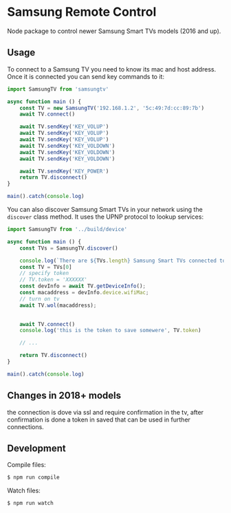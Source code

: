 Samsung Remote Control
======================

Node package to control newer Samsung Smart TVs models (2016 and up).

## Usage

To connect to a Samsung TV you need to know its mac and host address. Once it is connected you can send
key commands to it:

```js
import SamsungTV from 'samsungtv'

async function main () {
    const TV = new SamsungTV('192.168.1.2', '5c:49:7d:cc:89:7b')
    await TV.connect()

    await TV.sendKey('KEY_VOLUP')
    await TV.sendKey('KEY_VOLUP')
    await TV.sendKey('KEY_VOLUP')
    await TV.sendKey('KEY_VOLDOWN')
    await TV.sendKey('KEY_VOLDOWN')
    await TV.sendKey('KEY_VOLDOWN')

    await TV.sendKey('KEY_POWER')
    return TV.disconnect()
}

main().catch(console.log)
```

You can also discover Samsung Smart TVs in your network using the `discover` class method. It uses the UPNP
protocol to lookup services:

```js
import SamsungTV from '../build/device'

async function main () {
    const TVs = SamsungTV.discover()

    console.log(`There are ${TVs.length} Samsung Smart TVs connected to this network`)
    const TV = TVs[0]
    // specify token
    // TV.token = 'XXXXXX'
    const devInfo = await TV.getDeviceInfo();
    const macaddress = devInfo.device.wifiMac;
    // turn on tv
    await TV.wol(macaddress);

    
    await TV.connect()
    console.log('this is the token to save somewere', TV.token)

    // ...

    return TV.disconnect()
}

main().catch(console.log)
```

## Changes in 2018+ models
the connection is dove via ssl and require confirmation in the tv, after confirmation is done a token in saved that can be used in further connections.

## Development

Compile files:

```sh
$ npm run compile
```

Watch files:

```sh
$ npm run watch
```
